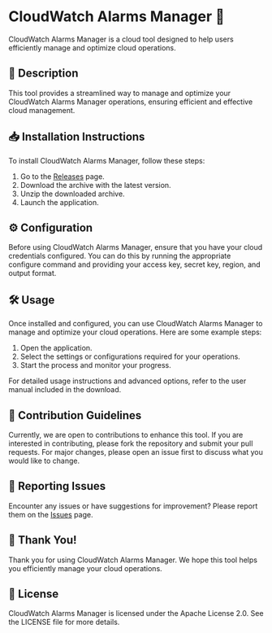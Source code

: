 
# CloudWatch Alarms Manager 🚀

CloudWatch Alarms Manager is a cloud tool designed to help users efficiently manage and optimize cloud operations.

## 📜 Description

This tool provides a streamlined way to manage and optimize your CloudWatch Alarms Manager operations, ensuring efficient and effective cloud management.

## 📥 Installation Instructions

To install CloudWatch Alarms Manager, follow these steps:

1. Go to the [Releases](../../releases) page.
2. Download the archive with the latest version.
3. Unzip the downloaded archive.
4. Launch the application.

## ⚙️ Configuration

Before using CloudWatch Alarms Manager, ensure that you have your cloud credentials configured. You can do this by running the appropriate configure command and providing your access key, secret key, region, and output format.

## 🛠️ Usage

Once installed and configured, you can use CloudWatch Alarms Manager to manage and optimize your cloud operations. Here are some example steps:

1. Open the application.
2. Select the settings or configurations required for your operations.
3. Start the process and monitor your progress.

For detailed usage instructions and advanced options, refer to the user manual included in the download.

## 🤝 Contribution Guidelines

Currently, we are open to contributions to enhance this tool. If you are interested in contributing, please fork the repository and submit your pull requests. For major changes, please open an issue first to discuss what you would like to change.

## 🐞 Reporting Issues

Encounter any issues or have suggestions for improvement? Please report them on the [Issues](../../issues) page.

## 🌟 Thank You!

Thank you for using CloudWatch Alarms Manager. We hope this tool helps you efficiently manage your cloud operations.

## 📄 License

CloudWatch Alarms Manager is licensed under the Apache License 2.0. See the LICENSE file for more details.
